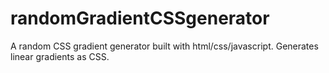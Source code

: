 # randomGradientCSSgenerator

A random CSS gradient generator built with html/css/javascript. Generates linear gradients as CSS.
